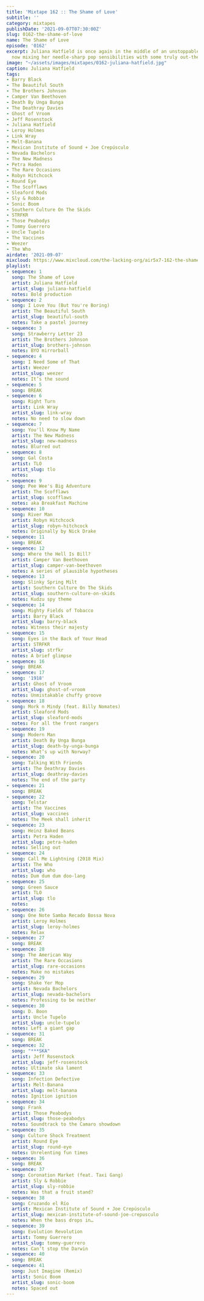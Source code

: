 ```yaml
---
title: 'Mixtape 162 :: The Shame of Love'
subtitle: ''
category: mixtapes
publishDate: '2021-09-07T07:30:00Z'
slug: 0162-the-shame-of-love
name: The Shame of Love
episode: '0162'
excerpt: Juliana Hatfield is once again in the middle of an unstoppable creative streak,
  now mixing her needle-sharp pop sensibilities with some truly out-there production.
image: "~/assets/images/mixtapes/0162-juliana-hatfield.jpg"
caption: Juliana Hatfield
tags:
- Barry Black
- The Beautiful South
- The Brothers Johnson
- Camper Van Beethoven
- Death By Unga Bunga
- The Deathray Davies
- Ghost of Vroom
- Jeff Rosenstock
- Juliana Hatfield
- Leroy Holmes
- Link Wray
- Melt-Banana
- Mexican Institute of Sound + Joe Crepúsculo
- Nevada Bachelors
- The New Madness
- Petra Haden
- The Rare Occasions
- Robyn Hitchcock
- Round Eye
- The Scofflaws
- Sleaford Mods
- Sly & Robbie
- Sonic Boom
- Southern Culture On The Skids
- STRFKR
- Those Peabodys
- Tommy Guerrero
- Uncle Tupelo
- The Vaccines
- Weezer
- The Who
airdate: '2021-09-07'
mixcloud: https://www.mixcloud.com/the-lacking-org/air5x7-162-the-shame-of-love/
playlist:
- sequence: 1
  song: The Shame of Love
  artist: Juliana Hatfield
  artist_slug: juliana-hatfield
  notes: Bold production
- sequence: 2
  song: I Love You (But You're Boring)
  artist: The Beautiful South
  artist_slug: beautiful-south
  notes: Take a pastel journey
- sequence: 3
  song: Strawberry Letter 23
  artist: The Brothers Johnson
  artist_slug: brothers-johnson
  notes: BYO mirrorball
- sequence: 4
  song: I Need Some of That
  artist: Weezer
  artist_slug: weezer
  notes: It’s the sound
- sequence: 5
  song: BREAK
- sequence: 6
  song: Right Turn
  artist: Link Wray
  artist_slug: link-wray
  notes: No need to slow down
- sequence: 7
  song: You'll Know My Name
  artist: The New Madness
  artist_slug: new-madness
  notes: Blurred out
- sequence: 8
  song: Gal Costa
  artist: TLO
  artist_slug: tlo
  notes:
- sequence: 9
  song: Pee Wee's Big Adventure
  artist: The Scofflaws
  artist_slug: scofflaws
  notes: aka Breakfast Machine
- sequence: 10
  song: River Man
  artist: Robyn Hitchcock
  artist_slug: robyn-hitchcock
  notes: Originally by Nick Drake
- sequence: 11
  song: BREAK
- sequence: 12
  song: Where the Hell Is Bill?
  artist: Camper Van Beethoven
  artist_slug: camper-van-beethoven
  notes: A series of plausible hypotheses
- sequence: 13
  song: Slinky Spring Milt
  artist: Southern Culture On The Skids
  artist_slug: southern-culture-on-skids
  notes: Kudzu spy theme
- sequence: 14
  song: Mighty Fields of Tobacco
  artist: Barry Black
  artist_slug: barry-black
  notes: Witness their majesty
- sequence: 15
  song: Eyes in the Back of Your Head
  artist: STRFKR
  artist_slug: strfkr
  notes: A brief glimpse
- sequence: 16
  song: BREAK
- sequence: 17
  song: '1918'
  artist: Ghost of Vroom
  artist_slug: ghost-of-vroom
  notes: Unmistakable chuffy groove
- sequence: 18
  song: Mork n Mindy (feat. Billy Nomates)
  artist: Sleaford Mods
  artist_slug: sleaford-mods
  notes: For all the front rangers
- sequence: 19
  song: Modern Man
  artist: Death By Unga Bunga
  artist_slug: death-by-unga-bunga
  notes: What’s up with Norway?
- sequence: 20
  song: Talking With Friends
  artist: The Deathray Davies
  artist_slug: deathray-davies
  notes: The end of the party
- sequence: 21
  song: BREAK
- sequence: 22
  song: Telstar
  artist: The Vaccines
  artist_slug: vaccines
  notes: The Meek shall inherit
- sequence: 23
  song: Heinz Baked Beans
  artist: Petra Haden
  artist_slug: petra-haden
  notes: Selling out
- sequence: 24
  song: Call Me Lightning (2018 Mix)
  artist: The Who
  artist_slug: who
  notes: Dum dum dum doo-lang
- sequence: 25
  song: Green Sauce
  artist: TLO
  artist_slug: tlo
  notes:
- sequence: 26
  song: One Note Samba Recado Bossa Nova
  artist: Leroy Holmes
  artist_slug: leroy-holmes
  notes: Relax
- sequence: 27
  song: BREAK
- sequence: 28
  song: The American Way
  artist: The Rare Occasions
  artist_slug: rare-occasions
  notes: Make no mistakes
- sequence: 29
  song: Shake Yer Mop
  artist: Nevada Bachelors
  artist_slug: nevada-bachelors
  notes: Professing to be neither
- sequence: 30
  song: D. Boon
  artist: Uncle Tupelo
  artist_slug: uncle-tupelo
  notes: Left a giant gap
- sequence: 31
  song: BREAK
- sequence: 32
  song: "***SKA"
  artist: Jeff Rosenstock
  artist_slug: jeff-rosenstock
  notes: Ultimate ska lament
- sequence: 33
  song: Infection Defective
  artist: Melt-Banana
  artist_slug: melt-banana
  notes: Ignition ignition
- sequence: 34
  song: Frank
  artist: Those Peabodys
  artist_slug: those-peabodys
  notes: Soundtrack to the Camaro showdown
- sequence: 35
  song: Culture Shock Treatment
  artist: Round Eye
  artist_slug: round-eye
  notes: Unrelenting fun times
- sequence: 36
  song: BREAK
- sequence: 37
  song: Coronation Market (feat. Taxi Gang)
  artist: Sly & Robbie
  artist_slug: sly-robbie
  notes: Was that a fruit stand?
- sequence: 38
  song: Cruzando el Río
  artist: Mexican Institute of Sound + Joe Crepúsculo
  artist_slug: mexican-institute-of-sound-joe-crepusculo
  notes: When the bass drops in…
- sequence: 39
  song: Evolution Revolution
  artist: Tommy Guerrero
  artist_slug: tommy-guerrero
  notes: Can’t stop the Darwin
- sequence: 40
  song: BREAK
- sequence: 41
  song: Just Imagine (Remix)
  artist: Sonic Boom
  artist_slug: sonic-boom
  notes: Spaced out
---
```


